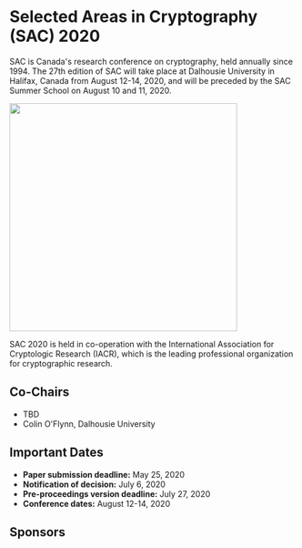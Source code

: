 # Selected Areas in Cryptography (SAC) 2020

SAC is Canada's research conference on cryptography, held annually since 1994. The 27th edition of SAC will take place at Dalhousie University in Halifax, Canada from August 12-14, 2020, and will be preceded by the SAC Summer School on August 10 and 11, 2020. 

<img src="http://colinoflynn.github.io/sac2020/images/halifax1.jpg" width=400>

SAC 2020 is held in co-operation with the International Association for Cryptologic Research (IACR), which is the leading professional organization for cryptographic research.

## Co-Chairs

* TBD
* Colin O'Flynn, Dalhousie University

## Important Dates

* **Paper submission deadline:**   May 25, 2020
* **Notification of decision:**   July 6, 2020
* **Pre-proceedings version deadline:**   July 27, 2020
* **Conference dates:**   August 12-14, 2020

## Sponsors
